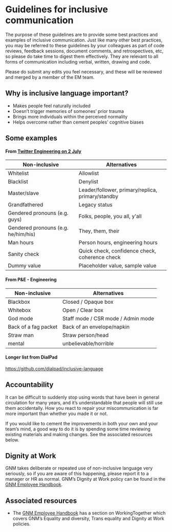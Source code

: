 # Guidelines for inclusive communication

The purpose of these guidelines are to provide some best practices and examples of inclusive communication. Just like many other best practices, you may be referred to these guidelines by your colleagues as part of code reviews, feedback sessions, document comments, and retrospectives, etc, so please do take time to digest them effectively. They are relevant to all forms of communication including verbal, written, drawing and code.

Please do submit any edits you feel necessary, and these will be reviewed and merged by a member of the EM team.

## Why is inclusive language important?

*   Makes people feel naturally included
*   Doesn’t trigger memories of someones’ prior trauma
*   Brings more individuals within the perceived normality
*   Helps overcome rather than cement peoples’ cognitive biases

## Some examples

#### From [Twitter Engineering on 2 July](https://twitter.com/TwitterEng/status/1278733305190342656)

| **Non-inclusive** | **Alternatives** |
|---|---|
| Whitelist | Allowlist |
| Blacklist | Denylist |
| Master/slave | Leader/follower, primary/replica, primary/standby |
| Grandfathered | Legacy status |
| Gendered pronouns (e.g. guys) | Folks, people, you all, y'all |
| Gendered pronouns (e.g. he/him/his) | They, them, their |
| Man hours | Person hours, engineering hours |
| Sanity check | Quick check, confidence check, coherence check |
| Dummy value | Placeholder value, sample value |

#### From P&E - Engineering

|  **Non-inclusive**   | **Alternatives** |
| -------------------- | ---------------- |
| Blackbox             | Closed / Opaque box |
| Whitebox             | Open / Clear box |
| God mode             | Staff mode / CSR mode / Admin mode |
| Back of a fag packet | Back of an envelope/napkin |
| Straw man            | Straw person/head |
| mental               | unbelievable/horrible |

#### Longer list from DialPad
https://github.com/dialpad/inclusive-language
  

## Accountability

It can be difficult to suddenly stop using words that have been in general circulation for many years, and it’s understandable that people will still use them accidentally. How you react to repair your miscommunication is far more important than whether you made it or not.

If you would like to cement the improvements in both your own and your team’s mind, a good way to do it is by spending some time reviewing existing materials and making changes. See the associated resources below.

## Dignity at Work

GNM takes deliberate or repeated use of non-inclusive language very seriously, so if you are aware of this happening, please report it to a manager or HR as normal. GNM’s Dignity at Work policy can be found in the [GNM Employee Handbook](https://drive.google.com/file/d/1bCE8b68Or6E7xnS7kqwSk1cL0h7byC56/).

## Associated resources
*   The [GNM Employee Handbook](https://drive.google.com/file/d/1bCE8b68Or6E7xnS7kqwSk1cL0h7byC56/) has a section on WorkingTogether which covers GNM’s Equality and diversity, Trans equality and Dignity at Work policies.
